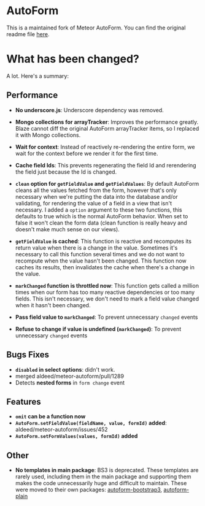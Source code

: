 AutoForm
=========================

This is a maintained fork of Meteor AutoForm. You can find the original readme file [here](README.original.md).

What has been changed?
=========================

A lot. Here's a summary:

Performance
-------------------------

* **No underscore.js**:
    Underscore dependency was removed.

* **Mongo collections for arrayTracker**:
    Improves the performance greatly. Blaze cannot diff the original
    AutoForm arrayTracker items, so I replaced it with Mongo collections.

* **Wait for context**:
    Instead of reactively re-rendering the entire form, we wait for the
    context before we render it for the first time.

* **Cache field Ids**:
    This prevents regenerating the field Id and rerendering the field
    just because the Id is changed.

* **`clean` option for `getFieldValue` and `getFieldValues`**:
    By default AutoForm cleans all the values fetched from the form,
    however that's only necessary when we're putting the data into
    the database and/or validating, for rendering the value of a field
    in a view that isn't necessary. I added a `option` argument to these
    two functions, this defaults to true which is the normal AutoForm
    behavior. When set to false it won't clean the form data (clean
    function is really heavy and doesn't make much sense on our views).

* **`getFieldValue` is cached**:
    This function is reactive and recomputes its return value when
    there is a change in the value. Sometimes it's necessary to call
    this function several times and we do not want to recompute when
    the value hasn't been changed. This function now caches its results,
    then invalidates the cache when there's a change in the value.

* **`markChanged` function is throttled now**:
    This function gets called a million times when our form has too
    many reactive dependencies or too many fields. This isn't necessary,
    we don't need to mark a field value changed when it hasn't been changed.

* **Pass field value to `markChanged`**:
    To prevent unnecessary `changed` events

* **Refuse to change if value is undefined (`markChanged`)**:
    To prevent unnecessary `changed` events

Bugs Fixes
-------------------------

* **`disabled` in select options**: didn't work.
* merged aldeed/meteor-autoform/pull/1289
* Detects **nested forms** in `form change` event

Features
-------------------------

* **`omit` can be a function now**
* **`AutoForm.setFieldValue(fieldName, value, formId)` added**: aldeed/meteor-autoform/issues/452
* **`AutoForm.setFormValues(values, formId)` added**

Other
-------------------------

* **No templates in main package**:
    BS3 is deprecated. These templates are rarely used, including them in the main package and
    supporting them makes the code unnecessarily huge and difficult to maintain.
    These were moved to their own packages:
    [autoform-bootstrap3](https://github.com/pouya-eghbali/autoform-bootstrap3),
    [autoform-plain](https://github.com/pouya-eghbali/autoform-plain)